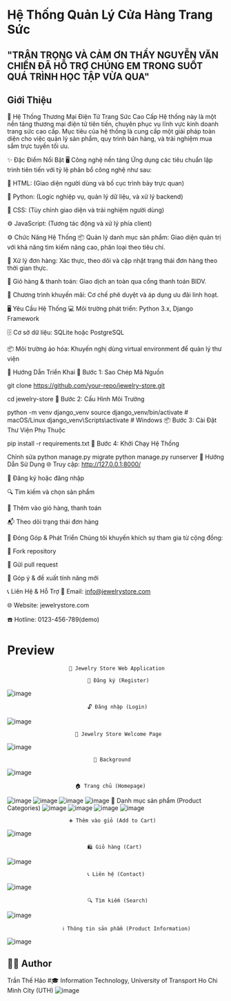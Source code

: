 # Hệ Thống Quản Lý Cửa Hàng Trang Sức

## "TRÂN TRỌNG VÀ CẢM ƠN THẦY NGUYỄN VĂN CHIẾN ĐÃ HỖ TRỢ CHÚNG EM TRONG SUỐT QUÁ TRÌNH HỌC TẬP VỪA QUA"

## Giới Thiệu

💎 Hệ Thống Thương Mại Điện Tử Trang Sức Cao Cấp
Hệ thống này là một nền tảng thương mại điện tử tiên tiến, chuyên phục vụ lĩnh vực kinh doanh trang sức cao cấp. Mục tiêu của hệ thống là cung cấp một giải pháp toàn diện cho việc quản lý sản phẩm, quy trình bán hàng, và trải nghiệm mua sắm trực tuyến tối ưu.

✨ Đặc Điểm Nổi Bật
🖥️ Công nghệ nền tảng
Ứng dụng các tiêu chuẩn lập trình tiên tiến với tỷ lệ phân bổ công nghệ như sau:

🧩 HTML: (Giao diện người dùng và bố cục trình bày trực quan)

🐍 Python: (Logic nghiệp vụ, quản lý dữ liệu, và xử lý backend)

🎨 CSS: (Tùy chỉnh giao diện và trải nghiệm người dùng)

⚙️ JavaScript: (Tương tác động và xử lý phía client)

⚙️ Chức Năng Hệ Thống
📦 Quản lý danh mục sản phẩm: Giao diện quản trị với khả năng tìm kiếm nâng cao, phân loại theo tiêu chí.

🧾 Xử lý đơn hàng: Xác thực, theo dõi và cập nhật trạng thái đơn hàng theo thời gian thực.

🛒 Giỏ hàng & thanh toán: Giao dịch an toàn qua cổng thanh toán BIDV.

🎁 Chương trình khuyến mãi: Cơ chế phê duyệt và áp dụng ưu đãi linh hoạt.

🖥️ Yêu Cầu Hệ Thống
💻 Môi trường phát triển: Python 3.x, Django Framework

🗄️ Cơ sở dữ liệu: SQLite hoặc PostgreSQL

📦 Môi trường ảo hóa: Khuyến nghị dùng virtual environment để quản lý thư viện

🚀 Hướng Dẫn Triển Khai
🔁 Bước 1: Sao Chép Mã Nguồn

git clone https://github.com/your-repo/jewelry-store.git

cd jewelry-store
🧰 Bước 2: Cấu Hình Môi Trường

python -m venv django_venv
source django_venv/bin/activate  # macOS/Linux
django_venv\Scripts\activate     # Windows
📦 Bước 3: Cài Đặt Thư Viện Phụ Thuộc


pip install -r requirements.txt
🚦 Bước 4: Khởi Chạy Hệ Thống

Chỉnh sửa
python manage.py migrate
python manage.py runserver
🧭 Hướng Dẫn Sử Dụng
🌐 Truy cập: http://127.0.0.1:8000/

🧑 Đăng ký hoặc đăng nhập

🔍 Tìm kiếm và chọn sản phẩm

🛒 Thêm vào giỏ hàng, thanh toán

📬 Theo dõi trạng thái đơn hàng

🤝 Đóng Góp & Phát Triển
Chúng tôi khuyến khích sự tham gia từ cộng đồng:

🔱 Fork repository

🔧 Gửi pull request

📢 Góp ý & đề xuất tính năng mới

📞 Liên Hệ & Hỗ Trợ
📧 Email: info@jewelrystore.com

🌐 Website: jewelrystore.com

☎️ Hotline: 0123-456-789(demo)
# Preview
                        
                        💎 Jewelry Store Web Application
                             
                              🔐 Đăng ký (Register) 
![image](https://github.com/user-attachments/assets/86a6cfb4-1b68-401b-a3f6-556e9a267bbc)
                            
                              🔓 Đăng nhập (Login)
                              
![image](https://github.com/user-attachments/assets/92fa1a8c-2a53-4a84-a8e9-241e8624f4bf)
                          
                          🏪 Jewelry Store Welcome Page
                          
![image](https://github.com/user-attachments/assets/912f3298-3b15-4fe8-a94e-27a7e884a725)
                                
                                
                                🌆 Background
![image](https://github.com/user-attachments/assets/d267a787-13ce-4f4f-a4ae-cbfc873b19b4)
                          
                          🏠 Trang chủ (Homepage)
                          
![image](https://github.com/user-attachments/assets/0564caf4-feee-4857-a5dc-3d48ea3ed63c)
![image](https://github.com/user-attachments/assets/5dee116f-3a3e-4a07-9e59-ee825cf6105a)
![image](https://github.com/user-attachments/assets/f0d98f19-0185-4b06-861a-bfc46b6254a1)
![image](https://github.com/user-attachments/assets/c8963b53-2d6c-43fa-908a-e915008d6040)
                      📂 Danh mục sản phẩm (Product Categories)
![image](https://github.com/user-attachments/assets/76e06175-b22e-4315-b0e1-916a9eb819e9)
![image](https://github.com/user-attachments/assets/e88d7e13-2646-424c-af8a-8d1c56e539a0)
![image](https://github.com/user-attachments/assets/73e26e86-3b26-4bb4-aca2-aa747e2be6fc)
![image](https://github.com/user-attachments/assets/f6d932ca-0ec4-4383-a4ac-546d568fe31b)
                        
                        ➕ Thêm vào giỏ (Add to Cart) 
                        
![image](https://github.com/user-attachments/assets/a185d0ca-7ace-44f1-b6ef-69bfa8427721)
                             
                              🛍️ Giỏ hàng (Cart)
                              
![image](https://github.com/user-attachments/assets/7072a24d-373e-4b1d-92cf-d6e18a62376e)
                              
                              📞 Liên hệ (Contact)
                              
![image](https://github.com/user-attachments/assets/544b653a-da9f-402d-9a6d-494028f36043)
                             
                              🔍 Tìm kiếm (Search)
                              
![image](https://github.com/user-attachments/assets/1eb8cba4-fb7a-4fab-a16b-a616f53e10b7)
                     
                      ℹ️ Thông tin sản phẩm (Product Information)
                      
![image](https://github.com/user-attachments/assets/e6ac8a0f-3fd3-4899-8668-481b0ab0ac49)

## 👨‍💻 Author
Trần Thế Hảo
#🎓 Information Technology, University of Transport Ho Chi Minh City (UTH)
![image](https://github.com/user-attachments/assets/c2488ba6-05d8-40dd-b8c6-ff3db7cf8cf5)
















